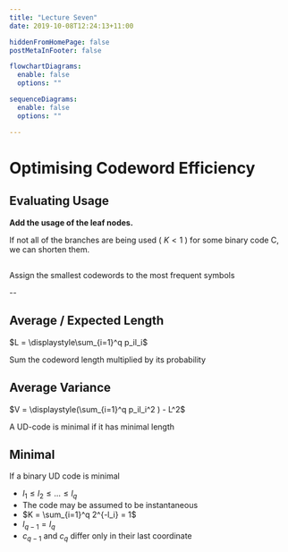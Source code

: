 ```yaml
---
title: "Lecture Seven"
date: 2019-10-08T12:24:13+11:00

hiddenFromHomePage: false
postMetaInFooter: false

flowchartDiagrams:
  enable: false
  options: ""

sequenceDiagrams: 
  enable: false
  options: ""

---
```


# Optimising Codeword Efficiency

## Evaluating Usage

**Add the usage of the leaf nodes.**

If not all of the branches are being used ( $K < 1$ ) for some binary code C, we can shorten them.

## 
Assign the smallest codewords to the most frequent symbols

--

## Average / Expected Length

$L = \displaystyle\sum_{i=1}^q p_il_i$

Sum the codeword length multiplied by its probability

## Average Variance

$V = \displaystyle(\sum_{i=1}^q p_il_i^2 ) - L^2$

A UD-code is minimal if it has minimal length

## Minimal

If a binary UD code is minimal

* $l_1 \le l_2 \le ... \le l_q$
* The code may be assumed to be instantaneous
* $K = \sum_{i=1}^q 2^{-l_i} = 1$
* $l_{q-1} = l_q$
* $c_{q-1}$ and $c_q$ differ only in their last coordinate


